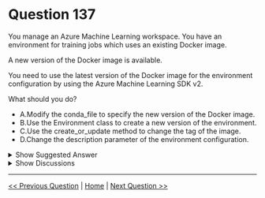 # Question 137

You manage an Azure Machine Learning workspace. You have an environment for training jobs which uses an existing Docker image.

A new version of the Docker image is available.

You need to use the latest version of the Docker image for the environment configuration by using the Azure Machine Learning SDK v2.

What should you do?

* A.Modify the conda_file to specify the new version of the Docker image.
* B.Use the Environment class to create a new version of the environment.
* C.Use the create_or_update method to change the tag of the image.
* D.Change the description parameter of the environment configuration.

<details>
  <summary>Show Suggested Answer</summary>

  <strong>B</strong><br>

</details>

<details>
  <summary>Show Discussions</summary>

<blockquote><p><strong>evangelist</strong> <code>(Sun 01 Dec 2024 13:42)</code> - <em>Upvotes: 2</em></p><p>B is the correct answer</p></blockquote>
<blockquote><p><strong>sl_mslconsulting</strong> <code>(Fri 15 Nov 2024 03:06)</code> - <em>Upvotes: 2</em></p><p>Link: https://learn.microsoft.com/en-us/azure/machine-learning/how-to-manage-environments-v2?view=azureml-api-2&amp;tabs=python#create-an-environment-from-a-docker-image
Code:

env_docker_image = Environment(
    image=&quot;pytorch/pytorch:latest&quot;,
    name=&quot;docker-image-example&quot;,
    description=&quot;Environment created from a Docker image.&quot;,
)
ml_client.environments.create_or_update(env_docker_image)</p></blockquote>
<blockquote><p><strong>deyoz</strong> <code>(Sun 01 Sep 2024 01:17)</code> - <em>Upvotes: 1</em></p><p>For environments, only description and tags can be updated. All other properties are immutable; if you need to change any of those properties you should create a new version of the environment.
https://learn.microsoft.com/en-us/azure/machine-learning/how-to-manage-environments-v2?view=azureml-api-2&amp;tabs=python</p></blockquote>
<blockquote><p><strong>dporwal</strong> <code>(Thu 20 Jun 2024 18:28)</code> - <em>Upvotes: 1</em></p><p>B is the correct answer</p></blockquote>
<blockquote><p><strong>NullVoider_0</strong> <code>(Sun 16 Jun 2024 09:19)</code> - <em>Upvotes: 1</em></p><p>Since the environment already uses a Docker image, the proper way to update to the latest image version is to call the create_or_update() method on that environment configuration object. This allows changing the image tag/version to point to the new Docker image.

Please change the answer to C it&#x27;s misleading.</p></blockquote>
<blockquote><p><strong>Sara_E</strong> <code>(Thu 08 Aug 2024 02:47)</code> - <em>Upvotes: 2</em></p><p>For environments, only description and tags can be updated. All other properties are immutable; if you need to change any of those properties you should create a new version of the environment =&gt;   https://learn.microsoft.com/en-us/azure/machine-learning/how-to-manage-environments-v2?view=azureml-api-2&amp;tabs=python</p></blockquote>
<blockquote><p><strong>Mal42</strong> <code>(Wed 21 Feb 2024 08:34)</code> - <em>Upvotes: 3</em></p><p>On exam 18 Aug 2023</p></blockquote>
<blockquote><p><strong>Ahmed_Gehad</strong> <code>(Mon 29 Jan 2024 07:55)</code> - <em>Upvotes: 4</em></p><p>We set the image in the Environment class as follows

from azure.ai.ml.entities import Environment

env_docker_image = Environment(
    image=&quot;mcr.microsoft.com/azureml/openmpi3.1.2-ubuntu18.04&quot;,
    name=&quot;aml-docker-image-example&quot;,
    description=&quot;Environment created from a Azure ML Docker image.&quot;,
)
ml_client.environments.create_or_update(env_docker_image)</p></blockquote>
<blockquote><p><strong>hiyoww</strong> <code>(Thu 20 Jun 2024 14:55)</code> - <em>Upvotes: 1</em></p><p>seem ans should be both B and C</p></blockquote>
<blockquote><p><strong>damaldon</strong> <code>(Fri 12 Jan 2024 17:28)</code> - <em>Upvotes: 3</em></p><p>Correct.
You need to create a new version using the Environment class.
env_docker_image = Environment(
    image=&quot;pytorch/pytorch:latest&quot;,
    name=&quot;docker-image-example&quot;,
    description=&quot;Environment created from a Docker image.&quot;,
)
ml_client.environments.create_or_update(env_docker_image)</p></blockquote>
<blockquote><p><strong>pranav33</strong> <code>(Sun 24 Dec 2023 07:21)</code> - <em>Upvotes: 3</em></p><p>B looks correct</p></blockquote>
<blockquote><p><strong>Batman160591</strong> <code>(Wed 20 Dec 2023 22:18)</code> - <em>Upvotes: 4</em></p><p>B. Use the Environment class to create a new version of the environment.

To update the Docker image, you can create a new version of the environment by using the Environment class provided by the Azure Machine Learning SDK. You can update the Docker image reference in the environment&#x27;s Docker section to use the latest version.</p></blockquote>

</details>

---

[<< Previous Question](question_136.md) | [Home](/index.md) | [Next Question >>](question_138.md)
